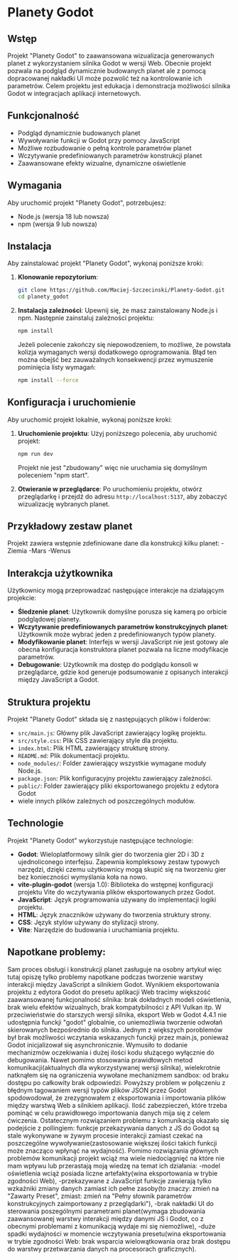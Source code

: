 # Planety Godot

## Wstęp

Projekt "Planety Godot" to zaawansowana wizualizacja generowanych planet z wykorzystaniem silnika Godot w wersji Web. Obecnie projekt pozwala na podgląd dynamicznie budowanych planet ale z pomocą dopracowanej nakładki UI może pozwolić też na kontrolowanie ich parametrów. Celem projektu jest edukacja i demonstracja możliwości silnika Godot w integracjach aplikacji internetowych.

## Funkcjonalność

- Podgląd dynamicznie budowanych planet
- Wywoływanie funkcji w Godot przy pomocy JavaScript
- Możliwe rozbudowanie o pełną kontrole parametrów planet
- Wczytywanie predefiniowanych parametrów konstrukcji planet
- Zaawansowane efekty wizualne, dynamiczne oświetlenie

## Wymagania

Aby uruchomić projekt "Planety Godot", potrzebujesz:

- Node.js (wersja 18 lub nowsza)
- npm (wersja 9 lub nowsza)

## Instalacja

Aby zainstalować projekt "Planety Godot", wykonaj poniższe kroki:

1. **Klonowanie repozytorium**:
    ```bash
    git clone https://github.com/Maciej-Szczecinski/Planety-Godot.git
    cd planety_godot
    ```

2. **Instalacja zależności**:
    Upewnij się, że masz zainstalowany Node.js i npm. Następnie zainstaluj zależności projektu:
    ```bash
    npm install
    ```
	Jeżeli polecenie zakończy się niepowodzeniem, to możliwe, że powstała kolizja wymaganych wersji dodatkowego oprogramowania.
	Błąd ten można obejść bez zauważalnych konsekwencji przez wymuszenie pominięcia listy wymagań:
	```bash
    npm install --force
    ```

## Konfiguracja i uruchomienie

Aby uruchomić projekt lokalnie, wykonaj poniższe kroki:

1. **Uruchomienie projektu**:
    Użyj poniższego polecenia, aby uruchomić projekt:
    ```bash
    npm run dev
    ```
    Projekt nie jest "zbudowany" więc nie uruchamia się domyślnym poleceniem "npm start".

2. **Otwieranie w przeglądarce**:
    Po uruchomieniu projektu, otwórz przeglądarkę i przejdź do adresu `http://localhost:5137`, aby zobaczyć wizualizację wybranych planet.

## Przykładowy zestaw planet

Projekt zawiera wstępnie zdefiniowane dane dla konstrukcji kilku planet:
-Ziemia
-Mars
-Wenus

## Interakcja użytkownika

Użytkownicy mogą przeprowadzać następujące interakcje na działającym projekcie:

- **Śledzenie planet**: Użytkownik domyślne porusza się kamerą po orbicie podglądowej planety.
- **Wczytywanie predefiniowanych parametrów konstrukcyjnych planet**: Użytkownik może wybrać jeden z predefiniowanych typów planety.
- **Modyfikowanie planet**: Interfejs w wersji JavaScript nie jest gotowy ale obecna konfiguracja konstruktora planet pozwala na liczne modyfikacje parametrów.
- **Debugowanie**: Użytkownik ma dostęp do podglądu konsoli w przeglądarce, gdzie kod generuje podsumowanie z opisanych interakcji między JavaScript a Godot.

## Struktura projektu

Projekt "Planety Godot" składa się z następujących plików i folderów:

- `src/main.js`: Główny plik JavaScript zawierający logikę projektu.
- `src/style.css`: Plik CSS zawierający style dla projektu.
- `index.html`: Plik HTML zawierający strukturę strony.
- `README.md`: Plik dokumentacji projektu.
- `node_modules/`: Folder zawierający wszystkie wymagane moduły Node.js.
- `package.json`: Plik konfiguracyjny projektu zawierający zależności.
- `public/`: Folder zawierający pliki eksportowanego projektu z edytora Godot
- wiele innych plików zależnych od poszczególnych modułów.

## Technologie

Projekt "Planety Godot" wykorzystuje następujące technologie:

- **Godot**: Wieloplatformowy silnik gier do tworzenia gier 2D i 3D z ujednoliconego interfejsu. Zapewnia kompleksowy zestaw typowych narzędzi, dzięki czemu użytkownicy mogą skupić się na tworzeniu gier bez konieczności wymyślania koła na nowo. 
- **vite-plugin-godot** (wersja 1.0): Biblioteka do wstępnej konfiguracji projektu Vite do wczytywania plików eksportowanych przez Godot.
- **JavaScript**: Język programowania używany do implementacji logiki projektu.
- **HTML**: Język znaczników używany do tworzenia struktury strony.
- **CSS**: Język stylów używany do stylizacji strony.
- **Vite**: Narzędzie do budowania i uruchamiania projektu.

## Napotkane problemy:

Sam proces obsługi i konstrukcji planet zasługuje na osobny artykuł więc tutaj opiszę tylko problemy napotkane podczas tworzenie warstwy interakcji między JavaScript a silnikiem Godot.
Wynikiem eksportowania projektu z edytora Godot do presetu aplikacji Web tracimy większość zaawansowanej funkcjonalność silnika: brak dokładnych modeli oświetlenia, brak wielu efektów wizualnych, brak kompatybilności z API Vulkan itp.
W przeciwieństwie do starszych wersji silnika, eksport Web w Godot 4.4.1 nie udostępnia funckji "godot" globalnie, co uniemożliwia tworzenie odwołań skierowanych bezpośrednio do silnika.
Jednym z większych poroblemów był brak możliwości wczytania wskazanych funckji przez main.js, ponieważ Godot inicjalizował się asynchronicznie. Wymusiło to dodanie mechanizmów oczekiwania i dużej ilości kodu służącego wyłącznie do debugowania.
Nawet pomimo stosowania prawidłowych metod komunikacji(aktualnych dla wykorzystywanej wersji silnika), wielekrotnie natknąłem się na ograniczenia wywołane mechanizmem sandbox: od braku dostępu po całkowity brak odpowiedzi. 
Powyższy problem w połączeniu z błędnym tagowaniem wersji typów plików JSON przez Godot spodowodował, że zrezygnowałem z eksportowania i importowania plików między warstwą Web a silnikiem aplikacji. Ilość zabezpieczeń, które trzeba pominąć w celu prawidłowego importowania danych mija się z celem ćwiczenia.
Ostatecznym rozwiązaniem problemu z komunikacją okazało się podejście z pollingiem: funkcje przekazywania danych z JS do Godot są stale wykonywane w żywym procesie interakcji zamiast czekać na poszczególne wywoływanie(zastosowanie większej ilości takich funkcji może znacząco wpłynąć na wydajność).
Pomimo rozwiązania głównych problemów komunikacji projekt wciąż ma wiele niedociągnięć na które nie mam wpływu lub przerastają moją wiedzę na temat ich działania: 
-model oświetlenia wciąż posiada liczne artefakty(wina eksportowania w trybie zgodności Web),
-przekazywane z JavaScript funkcje zawierają tylko wzkaźniki zmiany danych zamiast ich pełne zasoby(to znaczy: zmień na "Zawarty Preset", zmiast: zmień na "Pełny słownik parametrów konstrukcyjnych zaimportowany z przeglądarki"),
-brak nakładki UI do sterowania poszególnymi parametrami planet(wymaga zbudowania zaawansowanej warstwy interakcji między danymi JS i Godot, co z obecnymi problemami z komunikacją wydaje mi się niemożliwe),
-duże spadki wydajności w momencie wczytywania presetu(wina eksportowania w trybie zgodności Web: brak wsparcia wielowątkowania oraz brak dostępu do warstwy przetwarzania danych na procesorach graficznych).